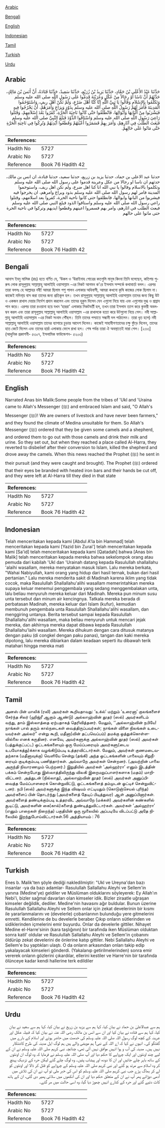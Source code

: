 [Arabic](#arabic)

[Bengali](#bengali)

[English](#english)

[Indonesian](#indonesian)

[Tamil](#tamil)

[Turkish](#turkish)

[Urdu](#urdu)

## Arabic


<div dir="rtl" lang="ar" style={{fontSize:'larger',backgroundColor:'#f8f9fa',padding:20}}>
حَدَّثَنَا عَبْدُ الأَعْلَى بْنُ حَمَّادٍ، حَدَّثَنَا يَزِيدُ بْنُ زُرَيْعٍ، حَدَّثَنَا سَعِيدٌ، حَدَّثَنَا قَتَادَةُ، أَنَّ أَنَسَ بْنَ مَالِكٍ، حَدَّثَهُمْ أَنَّ نَاسًا أَوْ رِجَالاً مِنْ عُكْلٍ وَعُرَيْنَةَ قَدِمُوا عَلَى رَسُولِ اللَّهِ صلى الله عليه وسلم وَتَكَلَّمُوا بِالإِسْلاَمِ وَقَالُوا يَا نَبِيَّ اللَّهِ إِنَّا كُنَّا أَهْلَ ضَرْعٍ، وَلَمْ نَكُنْ أَهْلَ رِيفٍ، وَاسْتَوْخَمُوا الْمَدِينَةَ فَأَمَرَ لَهُمْ رَسُولُ اللَّهِ صلى الله عليه وسلم بِذَوْدٍ وَبِرَاعٍ وَأَمَرَهُمْ، أَنْ يَخْرُجُوا فِيهِ فَيَشْرَبُوا مِنْ أَلْبَانِهَا وَأَبْوَالِهَا، فَانْطَلَقُوا حَتَّى كَانُوا نَاحِيَةَ الْحَرَّةِ، كَفَرُوا بَعْدَ إِسْلاَمِهِمْ، وَقَتَلُوا رَاعِيَ رَسُولِ اللَّهِ صلى الله عليه وسلم وَاسْتَاقُوا الذَّوْدَ فَبَلَغَ النَّبِيَّ صلى الله عليه وسلم فَبَعَثَ الطَّلَبَ فِي آثَارِهِمْ، وَأَمَرَ بِهِمْ فَسَمَرُوا أَعْيُنَهُمْ وَقَطَعُوا أَيْدِيَهُمْ وَتُرِكُوا فِي نَاحِيَةِ الْحَرَّةِ حَتَّى مَاتُوا عَلَى حَالِهِمْ‏.‏
</div>
<div style={{backgroundColor:'#f8f9fa',padding:20, marginBottom: 10}}><table> <thead> <tr> <th>References:</th> <th></th> </tr> </thead> <tbody><tr><td>Hadith No</td><td>5727</td></tr><tr><td>Arabic No</td><td>5727</td></tr><tr><td>Reference</td><td>Book 76 Hadith 42</td></tr></tbody></table></div>


<div dir="rtl" lang="ar" style={{fontSize:'larger',backgroundColor:'#f8f9fa',padding:20}}>
حدثنا عبد الاعلى بن حماد، حدثنا يزيد بن زريع، حدثنا سعيد، حدثنا قتادة، ان انس بن مالك، حدثهم ان ناسا او رجالا من عكل وعرينة قدموا على رسول الله صلى الله عليه وسلم وتكلموا بالاسلام وقالوا يا نبي الله انا كنا اهل ضرع، ولم نكن اهل ريف، واستوخموا المدينة فامر لهم رسول الله صلى الله عليه وسلم بذود وبراع وامرهم، ان يخرجوا فيه فيشربوا من البانها وابوالها، فانطلقوا حتى كانوا ناحية الحرة، كفروا بعد اسلامهم، وقتلوا راعي رسول الله صلى الله عليه وسلم واستاقوا الذود فبلغ النبي صلى الله عليه وسلم فبعث الطلب في اثارهم، وامر بهم فسمروا اعينهم وقطعوا ايديهم وتركوا في ناحية الحرة حتى ماتوا على حالهم
</div>
<div style={{backgroundColor:'#f8f9fa',padding:20, marginBottom: 10}}><table> <thead> <tr> <th>References:</th> <th></th> </tr> </thead> <tbody><tr><td>Hadith No</td><td>5727</td></tr><tr><td>Arabic No</td><td>5727</td></tr><tr><td>Reference</td><td>Book 76 Hadith 42</td></tr></tbody></table></div>

## Bengali


<div dir="ltr" lang="bn" style={{fontSize:'larger',backgroundColor:'#f8f9fa',padding:20}}>
আনাস ইবনু মালিক (রাঃ) হতে বর্ণিত যে, ‘উকল ও ‘উরাইনাহ গোত্রের কতগুলি মানুষ কিংবা তিনি বলেছেন, কতিপয় পুরুষ লোক রাসূলুল্লাহ সাল্লাল্লাহু আলাইহি ওয়াসাল্লাম -এর নিকট আগমন ক'রে ইসলাম সম্পর্কে কথাবার্তা বলল। এরপর তারা বললঃ হে আল্লাহর নবী! আমরা ছিলাম পশু পালন এলাকার অধিবাসী, আমরা কখনো কৃষি কাজের লোক ছিলাম না। কাজেই মদিনা্য় বাস করা তাদের জন্য প্রতিকূল হল। তখন রাসূলুল্লাহ সাল্লাল্লাহু আলাইহি ওয়াসাল্লাম তাদের জন্য কিছু উট ও একজন রাখাল দেয়ার নির্দেশ প্রদান করলেন এবং তাদের হুকুম দিলেন যেন এগুলো নিয়ে যায় এবং এগুলোর দুগ্ধ ও প্রস্রাব পান করে। এরপর তারা রওয়ানা হয়ে যখন ‘হাররা’ এলাকার নিকটবর্তী হল, তখন তারা ইসলাম ত্যাগ করে কুফরী অবলম্বন করল এবং তারা রাসূলুল্লাহ সাল্লাল্লাহু আলাইহি ওয়াসাল্লাম -এর রাখালকে হত্যা করে উটগুলো নিয়ে গেল। নবী সাল্লাল্লাহু আলাইহি ওয়াসাল্লাম -এর নিকট সংবাদ পৌঁছল। তিনি তাদের পশ্চাতে সন্ধানী দল পাঠালেন। তারা ধৃত হলে) নবী সাল্লাল্লাহু আলাইহি ওয়াসাল্লাম তাদের ব্যাপারে চূড়ান্ত আদেশ দিলেন। কাজেই সাহাবীগণতাদের চক্ষু ফুঁড়ে দিলেন, তাদের হাত কেটে দিলেন এবং তাদের হার্রা এলাকায় ফেলে রাখা হল। শেষ পর্যন্ত তারা ঐ অবস্থাতেই মারা গেল। [২৩৩] (আধুনিক প্রকাশনী- ৫৩০৭, ইসলামিক ফাউন্ডেশন- ৫২০৩)
</div>
<div style={{backgroundColor:'#f8f9fa',padding:20, marginBottom: 10}}><table> <thead> <tr> <th>References:</th> <th></th> </tr> </thead> <tbody><tr><td>Hadith No</td><td>5727</td></tr><tr><td>Arabic No</td><td>5727</td></tr><tr><td>Reference</td><td>Book 76 Hadith 42</td></tr></tbody></table></div>

## English


<div dir="ltr" lang="en" style={{fontSize:'larger',backgroundColor:'#f8f9fa',padding:20}}>
Narrated Anas bin Malik:Some people from the tribes of 'Ukl and 'Uraina came to Allah's Messenger (ﷺ) and embraced Islam and said, "O Allah's Messenger (ﷺ)! We are owners of livestock and have never been farmers," and they found the climate of Medina unsuitable for them. So Allah's Messenger (ﷺ) ordered that they be given some camels and a shepherd, and ordered them to go out with those camels and drink their milk and urine. So they set out, but when they reached a place called Al-Harra, they reverted to disbelief after their conversion to Islam, killed the shepherd and drove away the camels. When this news reached the Prophet (ﷺ) he sent in their pursuit (and they were caught and brought). The Prophet (ﷺ) ordered that their eyes be branded with heated iron bars and their hands be cut off, and they were left at Al-Harra till they died in that state
</div>
<div style={{backgroundColor:'#f8f9fa',padding:20, marginBottom: 10}}><table> <thead> <tr> <th>References:</th> <th></th> </tr> </thead> <tbody><tr><td>Hadith No</td><td>5727</td></tr><tr><td>Arabic No</td><td>5727</td></tr><tr><td>Reference</td><td>Book 76 Hadith 42</td></tr></tbody></table></div>

## Indonesian


<div dir="ltr" lang="id" style={{fontSize:'larger',backgroundColor:'#f8f9fa',padding:20}}>
Telah menceritakan kepada kami [Abdul A'la bin Hammad] telah menceritakan kepada kami [Yazid bin Zurai'] telah menceritakan kepada kami [Sa'id] telah menceritakan kepada kami [Qatadah] bahwa [Anas bin Malik] telah menceritakan kepada mereka bahwa sekelompok orang atau pemuda dari kabilah 'Ukl dan 'Urainah datang kepada Rasulullah shallallahu 'alaihi wasallam, mereka menyatakan masuk Islam. Lalu mereka berkata, "Wahai Nabiyullah, kami orang yang hidup dari hasil ternak, bukan dari hasil pertanian." Lalu mereka menderita sakit di Madinah karena iklim yang tidak cocok, maka Rasulullah Shallallahu'alihi wasallam memerintahkan mereka supaya keluar menemui penggembala yang sedang menggembalakan unta, lalu beliau menyuruh mereka keluar dari Madinah. Mereka pun minum susu unta tersebut dan minum air kencingnya. Tatkala mereka berada di perbatasan Madinah, mereka keluar dari Islam (kufur), kemudian membunuh pengembala unta Rasulullah Shallallahu'alihi wasallam, dan menggiring untanya. Berita tersebut sampai kepada Rasulullah Shallallahu'alihi wasallam, maka beliau menyuruh untuk mencari jejak mereka, dan akhirnya mereka dapat dibawa kepada Rasulullah Shallallahu'laihi wasallam. Mereka dihukum dengan cara ditusuk matanya dengan paku (di congkel dengan paku panas), tangan dan kaki mereka dipotong, lalu mereka dibiarkan dalam keadaan seperti itu dibawah terik matahari hingga mereka mati
</div>
<div style={{backgroundColor:'#f8f9fa',padding:20, marginBottom: 10}}><table> <thead> <tr> <th>References:</th> <th></th> </tr> </thead> <tbody><tr><td>Hadith No</td><td>5727</td></tr><tr><td>Arabic No</td><td>5727</td></tr><tr><td>Reference</td><td>Book 76 Hadith 42</td></tr></tbody></table></div>

## Tamil


<div dir="ltr" lang="ta" style={{fontSize:'larger',backgroundColor:'#f8f9fa',padding:20}}>
அனஸ் பின் மாலிக் (ரலி) அவர்கள் கூறியதாவது: ‘உக்ல்’ மற்றும் ‘உரைனா’ குலங்களைச் சேர்ந்த சிலர் (ஹிஜ்ரீ ஆறாம் ஆண்டு) அல்லாஹ்வின் தூதர் (ஸல்) அவர்களிடம் வந்து, தாம் இஸ்லாத்தை ஏற்பதாகத் தெரிவித்தனர். மேலும், ‘‘அல்லாஹ்வின் நபியே! நாங்கள் பால் தரும் கால்நடைகள் வைத்திருப்பவர்கள்; நாங்கள் விளை நிலங்கள் உடையவர்கள் அல்லர்” என்று கூறி, மதீனா(வின் தட்பவெப்பம்) தமக்கு ஒத்துக்கொள்ளவில்லை எனக் கருதினர். எனவே, அவர்களுக்கு அல்லாஹ்வின் தூதர் (ஸல்) அவர்கள் (பத்துக்குட்பட்ட) ஒட்டகங்களையும் ஒரு மேய்ப்பரையும் அவர்களு(டைய உபயோகத்து)க்காக வழங்கிடும்படி உத்தரவிட்டார்கள். மேலும், அவர்கள் குணமடைவதற்காக (மதீனாவுக்கு) வெளியே சென்று (தங்கி) அந்த ஒட்டகங்களின் பாலையும் சிறுநீரையும் குடிக்கும்படி பணித்தார்கள். அவ்வாறே அவர்கள் சென்றனர். (அவற்றின் பாலை அருந்தி நிவாரணமும் பெற்றனர்.) இறுதியில் அவர்கள் ‘அல்ஹர்ரா’ எனும் இடத்தின் பக்கம் சென்றபோது இஸ்லாத்திலிருந்து விலகி இறைமறுப்பாளர்களாக (மதம்) மாறிவிட்டனர். அத்துடன் (நில்லாது), அல்லாஹ்வின் தூதர் (ஸல்) அவர்கள் அனுப்பிவைத்த மேய்ப்பாளரைக் கொன்றுவிட்டு, ஒட்டகங்களைத் தம்முடன் ஓட்டிச் சென்றுவிட்டனர். நபி (ஸல்) அவர்களுக்கு இந்த விஷயம் எட்டியதும் (கொடுஞ்செயல் புரிந்த) அவர்களைப் பின் தொடர்ந்து (அவர்களைத் தேடிப் பிடித்துவர) ஆள் அனுப்பினார்கள். அவர்களைத் தண்டிக்கும்படி உத்தரவிட அவ்வாறே (மக்கள்) அவர்களின் கண்களில் சூடிட்டு, அவர்களின் கை(கால்)களைத் துண்டித்துவிட்டார்கள். அவர்கள் ‘அல்ஹர்ரா’ (எனும் பாறைகள் நிறைந்த) பகுதியின் ஒரு மூலையில் அப்படியே விடப்பட்டு அதே நிலையில் இறந்துபோய்விட்டார்கள்.56 அத்தியாயம் : 76
</div>
<div style={{backgroundColor:'#f8f9fa',padding:20, marginBottom: 10}}><table> <thead> <tr> <th>References:</th> <th></th> </tr> </thead> <tbody><tr><td>Hadith No</td><td>5727</td></tr><tr><td>Arabic No</td><td>5727</td></tr><tr><td>Reference</td><td>Book 76 Hadith 42</td></tr></tbody></table></div>

## Turkish


<div dir="ltr" lang="tr" style={{fontSize:'larger',backgroundColor:'#f8f9fa',padding:20}}>
Enes b. Malik'ten şöyle dediği nakledilmiştir: "Ukl ve Ureyna'dan bazı insanlar -ya da bazı adamlar- Rasulullah Sallallahu Aleyhi ve Sellem'in yanına (Medine'ye) geldiler ve Müslüman olduklarını söyleyerek: Ey Allah'ın Nebi'i, bizler sağmal davarları olan kimseler idik. Bizler ziraatle uğraşan kimseler değildik, dediler. Medine'nin havasını ağır buldular. Bunun üzerine Rasulullah Sallallahu Aleyhi ve Sellem onlar için zekat develerinin bir kısmı ile yararlanmalarını ve (develerle) çobanlarının bulunduğu yere gitmelerini emretti. Kendilerine de bu develerle beraber Çıkıp onların sütlerinden ve sidiklerinden içmelerini emir buyurdu. Onlar da develerle gittiler. Nihayet Medine el-Harre'sinin (kara taşlığının) bir tarafında iken Müslüman olduktan sonra katil' oldular ve Rasulullah Sallallahu Aleyhi ve Sellem'in çobanını öldürüp zekat develerini de önlerine katıp gittiler. Nebi Sallallahu Aleyhi ve Sellem'e bu yaptıkları ulaştı. O da onların arkasından onları takip edip yakalayacak kimseleri gönderdi. (Yakalanıp getirilmelerinden) sonra emir vererek onların gözlerini çıkardılar, ellerini kestiler ve Harre'nin bir tarafında ölünceye kadar kendi hallerine terk edildiler
</div>
<div style={{backgroundColor:'#f8f9fa',padding:20, marginBottom: 10}}><table> <thead> <tr> <th>References:</th> <th></th> </tr> </thead> <tbody><tr><td>Hadith No</td><td>5727</td></tr><tr><td>Arabic No</td><td>5727</td></tr><tr><td>Reference</td><td>Book 76 Hadith 42</td></tr></tbody></table></div>

## Urdu


<div dir="rtl" lang="ur" style={{fontSize:'larger',backgroundColor:'#f8f9fa',padding:20}}>
ہم سے عبدالاعلیٰ بن حماد نے بیان کیا، کہا ہم سے یزید بن زریع نے بیان کیا، کہا ہم سے سعید نے بیان کیا، کہا ہم سے قتادہ نے بیان کیا اور ان سے انس بن مالک رضی اللہ عنہ نے بیان کیا کہ قبیلہ عکل اور عرینہ کے کچھ لوگ رسول اللہ صلی اللہ علیہ وسلم کی خدمت میں حاضر ہوئے اور اسلام کے بارے میں گفتگو کی۔ انہوں نے کہا کہ اے اللہ کے نبی! ہم مویشی والے ہیں ہم لوگ اہل مدینہ کی طرح کاشتکار نہیں ہیں۔ مدینہ کی آب و ہوا انہیں موافق نہیں آئی تھی، چنانچہ نبی کریم صلی اللہ علیہ وسلم نے ان کے لیے چند اونٹوں اور ایک چرواہے کا حکم دیا اور آپ صلی اللہ علیہ وسلم نے فرمایا کہ وہ لوگ ان اونٹوں کے ساتھ باہر چلے جائیں اور ان کا دودھ اور پیشاب پئیں۔ وہ لوگ چلے گئے لیکن حرہ کے نزدیک پہنچ کر وہ اسلام سے مرتد ہو گئے اور نبی کریم صلی اللہ علیہ وسلم کے چرواہے کو قتل کر ڈالا اور اونٹوں کو لے کر بھاگ پڑے جب نبی کریم صلی اللہ علیہ وسلم کو اس کی خبر ملی تو آپ نے ان کی تلاش میں آدمی دوڑائے پھر آپ نے ان کے متعلق حکم دیا اور ان کی آنکھوں میں سلائی پھیر دی گئی، ان کے ہاتھ کاٹ دئیے گئے اور حرہ کے کنارے انہیں چھوڑ دیا گیا، وہ اسی حالت میں مر گئے۔
</div>
<div style={{backgroundColor:'#f8f9fa',padding:20, marginBottom: 10}}><table> <thead> <tr> <th>References:</th> <th></th> </tr> </thead> <tbody><tr><td>Hadith No</td><td>5727</td></tr><tr><td>Arabic No</td><td>5727</td></tr><tr><td>Reference</td><td>Book 76 Hadith 42</td></tr></tbody></table></div>